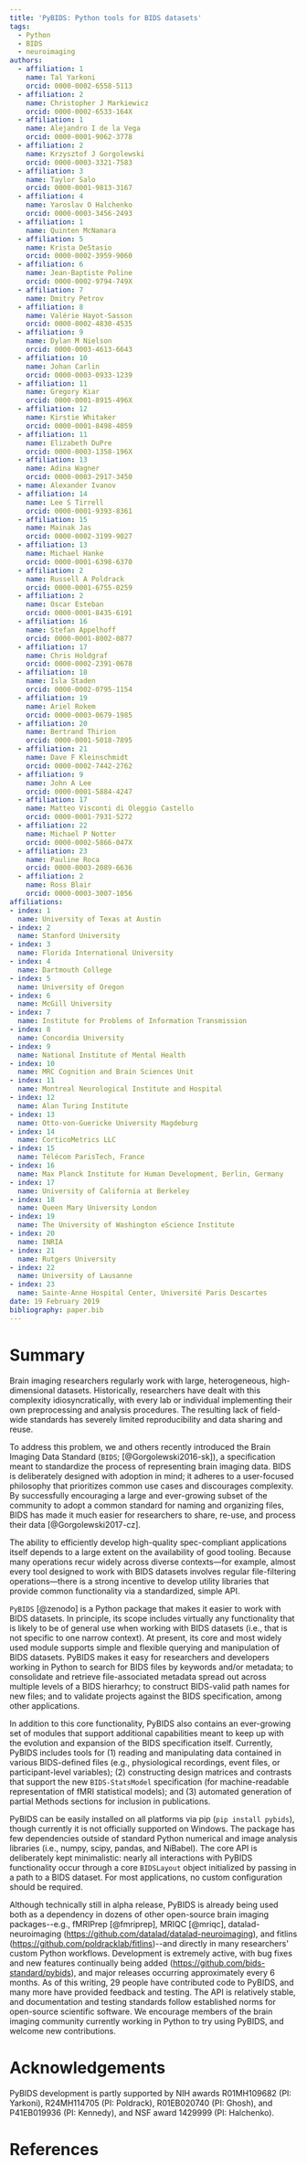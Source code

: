 ```yaml
---
title: 'PyBIDS: Python tools for BIDS datasets'
tags:
  - Python
  - BIDS
  - neuroimaging
authors:
  - affiliation: 1
    name: Tal Yarkoni
    orcid: 0000-0002-6558-5113
  - affiliation: 2
    name: Christopher J Markiewicz
    orcid: 0000-0002-6533-164X
  - affiliation: 1
    name: Alejandro I de la Vega
    orcid: 0000-0001-9062-3778
  - affiliation: 2
    name: Krzysztof J Gorgolewski
    orcid: 0000-0003-3321-7583
  - affiliation: 3
    name: Taylor Salo
    orcid: 0000-0001-9813-3167
  - affiliation: 4
    name: Yaroslav O Halchenko
    orcid: 0000-0003-3456-2493
  - affiliation: 1
    name: Quinten McNamara
  - affiliation: 5
    name: Krista DeStasio
    orcid: 0000-0002-3959-9060
  - affiliation: 6
    name: Jean-Baptiste Poline
    orcid: 0000-0002-9794-749X
  - affiliation: 7
    name: Dmitry Petrov
  - affiliation: 8
    name: Valérie Hayot-Sasson
    orcid: 0000-0002-4830-4535
  - affiliation: 9
    name: Dylan M Nielson
    orcid: 0000-0003-4613-6643
  - affiliation: 10
    name: Johan Carlin
    orcid: 0000-0003-0933-1239
  - affiliation: 11
    name: Gregory Kiar
    orcid: 0000-0001-8915-496X
  - affiliation: 12
    name: Kirstie Whitaker
    orcid: 0000-0001-8498-4059
  - affiliation: 11
    name: Elizabeth DuPre
    orcid: 0000-0003-1358-196X
  - affiliation: 13
    name: Adina Wagner
    orcid: 0000-0003-2917-3450
  - name: Alexander Ivanov
  - affiliation: 14
    name: Lee S Tirrell
    orcid: 0000-0001-9393-8361
  - affiliation: 15
    name: Mainak Jas
    orcid: 0000-0002-3199-9027
  - affiliation: 13
    name: Michael Hanke
    orcid: 0000-0001-6398-6370
  - affiliation: 2
    name: Russell A Poldrack
    orcid: 0000-0001-6755-0259
  - affiliation: 2
    name: Oscar Esteban
    orcid: 0000-0001-8435-6191
  - affiliation: 16
    name: Stefan Appelhoff
    orcid: 0000-0001-8002-0877
  - affiliation: 17
    name: Chris Holdgraf
    orcid: 0000-0002-2391-0678
  - affiliation: 18
    name: Isla Staden
    orcid: 0000-0002-0795-1154
  - affiliation: 19
    name: Ariel Rokem
    orcid: 0000-0003-0679-1985
  - affiliation: 20
    name: Bertrand Thirion
    orcid: 0000-0001-5018-7895
  - affiliation: 21
    name: Dave F Kleinschmidt
    orcid: 0000-0002-7442-2762
  - affiliation: 9
    name: John A Lee
    orcid: 0000-0001-5884-4247
  - affiliation: 17
    name: Matteo Visconti di Oleggio Castello
    orcid: 0000-0001-7931-5272
  - affiliation: 22
    name: Michael P Notter
    orcid: 0000-0002-5866-047X
  - affiliation: 23
    name: Pauline Roca
    orcid: 0000-0003-2089-6636
  - affiliation: 2
    name: Ross Blair
    orcid: 0000-0003-3007-1056
affiliations:
- index: 1
  name: University of Texas at Austin
- index: 2
  name: Stanford University
- index: 3
  name: Florida International University
- index: 4
  name: Dartmouth College
- index: 5
  name: University of Oregon
- index: 6
  name: McGill University
- index: 7
  name: Institute for Problems of Information Transmission
- index: 8
  name: Concordia University
- index: 9
  name: National Institute of Mental Health
- index: 10
  name: MRC Cognition and Brain Sciences Unit
- index: 11
  name: Montreal Neurological Institute and Hospital
- index: 12
  name: Alan Turing Institute
- index: 13
  name: Otto-von-Guericke University Magdeburg
- index: 14
  name: CorticoMetrics LLC
- index: 15
  name: Télécom ParisTech, France
- index: 16
  name: Max Planck Institute for Human Development, Berlin, Germany
- index: 17
  name: University of California at Berkeley
- index: 18
  name: Queen Mary University London
- index: 19
  name: The University of Washington eScience Institute
- index: 20
  name: INRIA
- index: 21
  name: Rutgers University
- index: 22
  name: University of Lausanne
- index: 23
  name: Sainte-Anne Hospital Center, Université Paris Descartes
date: 19 February 2019
bibliography: paper.bib
---
```


# Summary

Brain imaging researchers regularly work with large, heterogeneous,
high-dimensional datasets. Historically, researchers have dealt with this
complexity idiosyncratically, with every lab or individual implementing their
own preprocessing and analysis procedures. The resulting lack of field-wide
standards has severely limited reproducibility and data sharing and reuse.

To address this problem, we and others recently introduced the Brain Imaging
Data Standard (``BIDS``; [@Gorgolewski2016-sk]), a specification meant to
standardize the process of representing brain imaging data. BIDS is
deliberately designed with adoption in mind; it adheres to a user-focused
philosophy that prioritizes common use cases and discourages complexity. By
successfully encouraging a large and ever-growing subset of the community to
adopt a common standard for naming and organizing files, BIDS has made it much
easier for researchers to share, re-use, and process their data
[@Gorgolewski2017-cz].

The ability to efficiently develop high-quality spec-compliant applications
itself depends to a large extent on the availability of good tooling.
Because many operations recur widely across diverse contexts—for example,
almost every tool designed to work with BIDS datasets involves regular
file-filtering operations—there is a strong incentive to develop utility
libraries that provide common functionality via a standardized, simple API.

``PyBIDS`` [@zenodo] is a Python package that makes it easier to work with BIDS
datasets. In principle, its scope includes virtually any functionality that is
likely to be of general use when working with BIDS datasets (i.e., that is not
specific to one narrow context). At present, its core and most widely used
module supports simple and flexible querying and manipulation of BIDS datasets.
PyBIDS makes it easy for researchers and developers working in Python to search
for BIDS files by keywords and/or metadata; to consolidate and retrieve
file-associated metadata spread out across multiple levels of a BIDS hierarhcy;
to construct BIDS-valid path names for new files; and to validate projects
against the BIDS specification, among other applications.

In addition to this core functionality, PyBIDS also contains an ever-growing
set of modules that support additional capabilities meant to keep up with the
evolution and expansion of the BIDS specification itself. Currently, PyBIDS
includes tools for (1) reading and manipulating data contained in various
BIDS-defined files (e.g., physiological recordings, event files, or
participant-level variables); (2) constructing design matrices and contrasts
that support the new ``BIDS-StatsModel`` specification (for machine-readable
representation of fMRI statistical models); and (3) automated generation of
partial Methods sections for inclusion in publications.

PyBIDS can be easily installed on all platforms via pip (``pip install
pybids``), though currently it is not officially supported on Windows. The
package has few dependencies outside of standard Python numerical and image
analysis libraries (i.e., numpy, scipy, pandas, and NiBabel). The core API
is deliberately kept minimalistic: nearly all interactions with PyBIDS
functionality occur through a core ``BIDSLayout`` object initialized by passing
in a path to a BIDS dataset. For most applications, no custom configuration
should be required.

Although technically still in alpha release, PyBIDS is already being used both
as a dependency in dozens of other open-source brain imaging packages--e.g.,
fMRIPrep [@fmriprep], MRIQC [@mriqc], datalad-neuroimaging
(https://github.com/datalad/datalad-neuroimaging), and fitlins
(https://github.com/poldracklab/fitlins)--and directly in many researchers'
custom Python workflows. Development is extremely active, with bug fixes and
new features continually being added (https://github.com/bids-standard/pybids),
and major releases occurring approximately every 6 months. As of this writing,
29 people have contributed code to PyBIDS, and many more have provided feedback
and testing. The API is relatively stable, and documentation and testing
standards follow established norms for open-source scientific software. We
encourage members of the brain imaging community currently working in Python to
try using PyBIDS, and welcome new contributions.

# Acknowledgements

PyBIDS development is partly supported by NIH awards R01MH109682 (PI: Yarkoni),
R24MH114705 (PI: Poldrack), R01EB020740 (PI: Ghosh), and P41EB019936 (PI:
Kennedy), and NSF award 1429999 (PI: Halchenko).

# References

